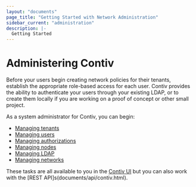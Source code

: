 ```yaml
---
layout: "documents"
page_title: "Getting Started with Network Administration"
sidebar_current: "administration"
description: |-
  Getting Started
---
```


# Administering Contiv

Before your users begin creating network policies for their tenants, establish the appropriate role-based access for each user. Contiv provides the ability to authenticate your users
through your existing LDAP, or to create them locally if you are working on a proof of concept or other small project.

As a system administrator for Contiv, you can begin:

* [Managing tenants](/documents/admin/createTenant.html)
* [Managing users](/documents/admin/manageUsers.html)
* [Managing authorizations](/documents/admin/manageAuthorizations.html)
* [Managing nodes](/documents/admin/createNodes.html)
* [Managing LDAP](/documents/admin/manageLDAP.html)
* [Managing networks](/documents/admin/manageNetworks.html)

These tasks are all available to you in the [Contiv UI](https://github.com/contiv/contiv-ui) but you can also work with the [REST API]s(documents/api/contiv.html).  
